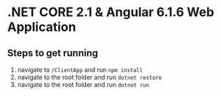 # .NET CORE 2.1 & Angular 6.1.6 Web Application

## Steps to get running
1. navigate to `/ClientApp` and run `npm install`
2. navigate to the root folder and run `dotnet restore`
3. navigate to the root folder and run `dotnet run`
 
